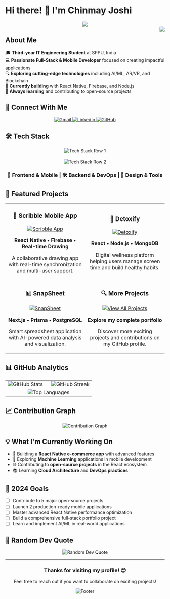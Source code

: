 # Hi there! 👋 I'm Chinmay Joshi

<div align="center">
  <img src="https://readme-typing-svg.herokuapp.com/?lines=Full+Stack+Developer;Mobile+App+Enthusiast;AI%2FML+Explorer;Open+Source+Contributor&center=true&width=500&height=50&font=Fira+Code&size=20&color=58a6ff&vCenter=true">
</div>

<img align="right" src="https://komarev.com/ghpvc/?username=chinmayjoshi03&color=blue&style=flat-square&label=Profile+Views">

## About Me

🎓 **Third-year IT Engineering Student** at SPPU, India  
💻 **Passionate Full-Stack & Mobile Developer** focused on creating impactful applications  
🔍 **Exploring cutting-edge technologies** including AI/ML, AR/VR, and Blockchain  
🚀 **Currently building** with React Native, Firebase, and Node.js  
🌱 **Always learning** and contributing to open-source projects

## 🤝 Connect With Me

<div align="center">
  <a href="mailto:chinmayjoshi003@gmail.com">
    <img src="https://img.shields.io/badge/Gmail-D14836?style=for-the-badge&logo=gmail&logoColor=white" alt="Gmail"/>
  </a>
  <a href="https://www.linkedin.com/in/chinmay-joshi-34115827b/">
    <img src="https://img.shields.io/badge/LinkedIn-0077B5?style=for-the-badge&logo=linkedin&logoColor=white" alt="LinkedIn"/>
  </a>
  <a href="https://github.com/chinmayjoshi03">
    <img src="https://img.shields.io/badge/GitHub-100000?style=for-the-badge&logo=github&logoColor=white" alt="GitHub"/>
  </a>
</div>

## 🛠️ Tech Stack

<div align="center">
  
  <!-- First Row - Moving Left to Right -->
  <div>
    <img src="https://skillicons.dev/icons?i=react,nextjs,html,css,js,ts,tailwind,figma,reactnative,flutter,kotlin,swift,dart,androidstudio,xcode,expo,nodejs,express,python,java,php,fastapi,django,spring&theme=dark" alt="Tech Stack Row 1"/>
  </div>
  
  <br/>
  
  <!-- Second Row - Moving Right to Left -->
  <div>
    <img src="https://skillicons.dev/icons?i=mongodb,mysql,postgres,firebase,supabase,aws,gcp,redis,git,docker,kubernetes,jenkins,nginx,vercel,netlify,postman,cpp,c,photoshop,illustrator,blender,redux,graphql,prisma,vscode&theme=dark" alt="Tech Stack Row 2"/>
  </div>
  
</div>

<div align="center">
  <h3>🚀 Frontend & Mobile | 🛠️ Backend & DevOps | 🎨 Design & Tools</h3>
</div>

## 🚀 Featured Projects

<div align="center">
  <table>
    <tr>
      <td width="50%">
        <h3 align="center">🎨 Scribble Mobile App</h3>
        <div align="center">
          <a href="https://github.com/chinmayjoshi03/Scribble-Mobile-App">
            <img src="https://github-readme-stats.vercel.app/api/pin/?username=chinmayjoshi03&repo=Scribble-Mobile-App&theme=tokyonight&hide_border=true" alt="Scribble App"/>
          </a>
          <p><strong>React Native • Firebase • Real-time Drawing</strong></p>
          <p>A collaborative drawing app with real-time synchronization and multi-user support.</p>
        </div>
      </td>
      <td width="50%">
        <h3 align="center">🧘 Detoxify</h3>
        <div align="center">
          <a href="https://github.com/chinmayjoshi03/detoxify">
            <img src="https://github-readme-stats.vercel.app/api/pin/?username=chinmayjoshi03&repo=detoxify&theme=tokyonight&hide_border=true" alt="Detoxify"/>
          </a>
          <p><strong>React • Node.js • MongoDB</strong></p>
          <p>Digital wellness platform helping users manage screen time and build healthy habits.</p>
        </div>
      </td>
    </tr>
    <tr>
      <td width="50%">
        <h3 align="center">📊 SnapSheet</h3>
        <div align="center">
          <a href="https://github.com/chinmayjoshi03/SnapSheet">
            <img src="https://github-readme-stats.vercel.app/api/pin/?username=chinmayjoshi03&repo=SnapSheet&theme=tokyonight&hide_border=true" alt="SnapSheet"/>
          </a>
          <p><strong>Next.js • Prisma • PostgreSQL</strong></p>
          <p>Smart spreadsheet application with AI-powered data analysis and visualization.</p>
        </div>
      </td>
      <td width="50%">
        <h3 align="center">🔍 More Projects</h3>
        <div align="center">
          <a href="https://github.com/chinmayjoshi03?tab=repositories">
            <img src="https://img.shields.io/badge/View%20All%20Projects-0066CC?style=for-the-badge&logo=github&logoColor=white" alt="View All Projects"/>
          </a>
          <p><strong>Explore my complete portfolio</strong></p>
          <p>Discover more exciting projects and contributions on my GitHub profile.</p>
        </div>
      </td>
    </tr>
  </table>
</div>

## 📊 GitHub Analytics

<div align="center">
  <table>
    <tr>
      <td width="50%">
        <img src="https://github-readme-stats.vercel.app/api?username=chinmayjoshi03&show_icons=true&theme=tokyonight&hide_border=true&count_private=true&include_all_commits=true" alt="GitHub Stats"/>
      </td>
      <td width="50%">
        <img src="https://github-readme-streak-stats.vercel.app/?user=chinmayjoshi03&theme=tokyonight&hide_border=true" alt="GitHub Streak"/>
      </td>
    </tr>
    <tr>
      <td colspan="2" align="center">
        <img src="https://github-readme-stats.vercel.app/api/top-langs/?username=chinmayjoshi03&theme=tokyonight&hide_border=true&layout=compact&langs_count=8&include_all_commits=true&count_private=true" alt="Top Languages"/>
      </td>
    </tr>
  </table>
</div>

## 📈 Contribution Graph

<div align="center">
  <img src="https://github-readme-activity-graph.vercel.app/graph?username=chinmayjoshi03&theme=tokyo-night&hide_border=true&area=true" alt="Contribution Graph"/>
</div>



## 💡 What I'm Currently Working On

- 🔨 Building a **React Native e-commerce app** with advanced features
- 🤖 Exploring **Machine Learning** applications in mobile development
- 🌐 Contributing to **open-source projects** in the React ecosystem
- 📚 Learning **Cloud Architecture** and **DevOps practices**

## 🎯 2024 Goals

- [ ] Contribute to 5 major open-source projects
- [ ] Launch 2 production-ready mobile applications
- [ ] Master advanced React Native performance optimization
- [ ] Build a comprehensive full-stack portfolio project
- [ ] Learn and implement AI/ML in real-world applications

## 💭 Random Dev Quote

<div align="center">
  <img src="https://quotes-github-readme.vercel.app/api?type=horizontal&theme=tokyonight" alt="Random Dev Quote"/>
</div>

---

<div align="center">
  <h3>Thanks for visiting my profile! 😊</h3>
  <p>Feel free to reach out if you want to collaborate on exciting projects!</p>
  
  <img src="https://capsule-render.vercel.app/api?type=waving&color=gradient&height=100&section=footer" alt="Footer"/>
</div>
